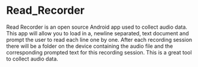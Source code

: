 # Read_Recorder
Read Recorder is an open source Android app used to collect audio data. This app will allow you to load in a, newline separated, text document and prompt the user to read each line one by one. After each recording session there will be a folder on the device containing the audio file and the corresponding prompted text for this recording session. This is a great tool to collect audio data. 
